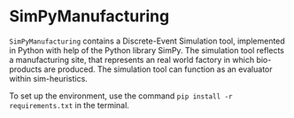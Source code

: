 SimPyManufacturing
====

``SimPyManufacturing`` contains a Discrete-Event Simulation tool, implemented in Python with help of the Python library SimPy.
The simulation tool reflects a manufacturing site, that represents an real world factory in which bio-products are produced. The simulation tool can function as an evaluator within sim-heuristics. 

To set up the environment, use the command ``pip install -r requirements.txt`` in the terminal.
